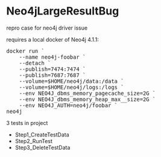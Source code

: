 # Neo4jLargeResultBug
repro case for neo4j driver issue

requires a local docker of Neo4j 4.1.1:

<pre>
docker run `
    --name neo4j-foobar `
    --detach `
    --publish=7474:7474 `
    --publish=7687:7687 `
    --volume=$HOME/neo4j/data:/data `
    --volume=$HOME/neo4j/logs:/logs `
    --env NEO4J_dbms_memory_pagecache_size=2G `
    --env NEO4J_dbms_memory_heap_max__size=2G `
    --env NEO4J_AUTH=neo4j/foobar `
neo4j    
</pre>

3 tests in project
- Step1_CreateTestData
- Step2_RunTest
- Step3_DeleteTestData
    
